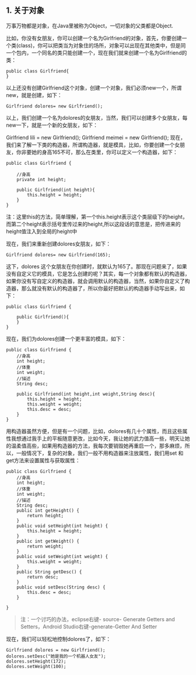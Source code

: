 ## 1. 关于对象
万事万物都是对象，在Java里被称为Object，一切对象的父类都是Object.

比如，你没有女朋友，你可以创建一个名为Girlfriend的对象，首先，你要创建一个类(class)，你可以把类当为对象住的场所，对象可以出现在其他类中，但是同一个包内，一个同名的类只能创建一个，现在我们就来创建一个名为Girlfriend的类：
```
public class Girlfriend{
}
```
以上还没有创建Girlfriend这个对象，创建一个对象，我们必须new一个，所谓new，就是创建，如下：
```
Girlfriend dolores= new Girlfriend();
```
以上，我们创建一个名为dolores的女朋友，当然，我们可以创建多个女朋友，每new一下，就是一个新的女朋友，如下：

Girlfriend lili = new Girlfriend();
Girlfriend meimei = new Girlfriend();
现在，我们来了解一下类的构造器，所谓构造器，就是模具，比如，你要创建一个女朋友，你非要她的身高165不可，那么在类里，你可以定义一个构造器，如下：

```
public class Girlfriend {

    //身高
    private int height;

    public Girlfriend(int height){
        this.height = height;
    }
}
```
注：这里this的方法，简单理解，第一个this.height表示这个类层级下的height，而第二个height表示括号里传过来的height,所以这段话的意思是，把传进来的height值注入到全局的height中

现在，我们来重新创建dolores女朋友，如下：
```
Girlfriend dolores= new Girlfriend(165);
```
这下，dolores 这个女朋友在你创建时，就默认为165了。那现在问题来了，如果没有自定义它的模具，它是怎么创建的呢？其实，每一个对象都有默认的构造器，如果你没有写自定义的构造器，就会调用默认的构造器，当然，如果你自定义了构造器，那么就没有默认的构造器了，所以你最好把默认的构造器手动写出来，如下：
```
public class Girlfriend {

    public Girlfriend(){
    }
}
```
现在，我们为dolores创建一个更丰富的模具，如下：
```
public class Girlfriend {
    //身高
    int height;
    //体重
    int weight;
    //描述
    String desc;

    public Girlfriend(int height,int weight,String desc){
        this.height = height;
        this.weight = weight;
        this.desc = desc;
    }
}
```
用构造器虽然方便，但是有一个问题，比如，dolores有几十个属性，而且这些属性我想通过我手上的平板随意更改，比如今天，我让她的武力值高一些，明天让她的温柔值高些，如果用构造器的方法，我每次要销毁她再重启一个，那多麻烦，所以，一般情况下，复杂的对象，我们一般不用构造器来注放属性，我们用set 和get方法来设置属性与获取属性：
```
public class Girlfriend {
    //身高
    int height;
    //体重
    int weight;
    //描述
    String desc;
    public int getHeight() {
        return height;
    }
    public void setHeight(int height) {
        this.height = height;
    }
    public int getWeight() {
        return weight;
    }
    public void setWeight(int weight) {
        this.weight = weight;
    }
    public String getDesc() {
        return desc;
    }
    public void setDesc(String desc) {
        this.desc = desc;
    }

}
```
>注：一个讨巧的办法，eclipse右键- source- Generate Getters and Setters，Android Studio右键-generate-Getter And Setter

现在，我们可以轻松地控制dolores了，如下：
```
Girlfriend dolores = new Girlfriend();
dolores.setDesc("她是我的一个机器人女友");
dolores.setHeight(172);
dolores.setWeight(100);
```